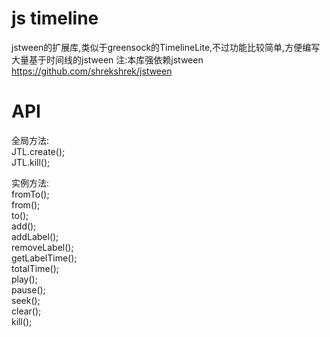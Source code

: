 js timeline
============

jstween的扩展库,类似于greensock的TimelineLite,不过功能比较简单,方便编写大量基于时间线的jstween
注:本库强依赖jstween
https://github.com/shrekshrek/jstween


API
============

全局方法:  
JTL.create();  
JTL.kill();  

实例方法:  
fromTo();  
from();  
to();  
add();  
addLabel();  
removeLabel();  
getLabelTime();  
totalTime();  
play();  
pause();  
seek();  
clear();  
kill();  



